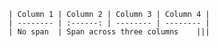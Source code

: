 	| Column 1 | Column 2 | Column 3 | Column 4 |
	| -------- | :------: | -------- | -------- |
	| No span  | Span across three columns    |||
